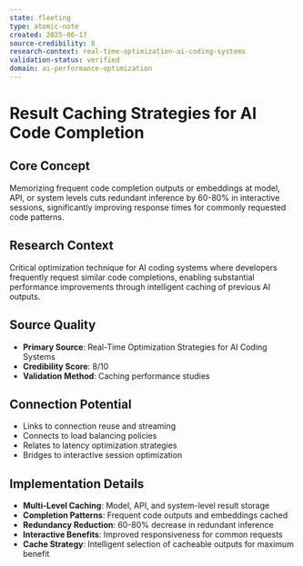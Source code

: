 ```yaml
---
state: fleeting
type: atomic-note
created: 2025-06-17
source-credibility: 8
research-context: real-time-optimization-ai-coding-systems
validation-status: verified
domain: ai-performance-optimization
---
```


# Result Caching Strategies for AI Code Completion

## Core Concept
Memorizing frequent code completion outputs or embeddings at model, API, or system levels cuts redundant inference by 60-80% in interactive sessions, significantly improving response times for commonly requested code patterns.

## Research Context
Critical optimization technique for AI coding systems where developers frequently request similar code completions, enabling substantial performance improvements through intelligent caching of previous AI outputs.

## Source Quality
- **Primary Source**: Real-Time Optimization Strategies for AI Coding Systems
- **Credibility Score**: 8/10
- **Validation Method**: Caching performance studies

## Connection Potential
- Links to connection reuse and streaming
- Connects to load balancing policies
- Relates to latency optimization strategies
- Bridges to interactive session optimization

## Implementation Details
- **Multi-Level Caching**: Model, API, and system-level result storage
- **Completion Patterns**: Frequent code outputs and embeddings cached
- **Redundancy Reduction**: 60-80% decrease in redundant inference
- **Interactive Benefits**: Improved responsiveness for common requests
- **Cache Strategy**: Intelligent selection of cacheable outputs for maximum benefit